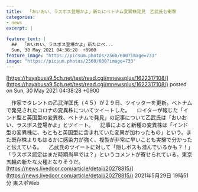 ```yaml
---
title:  「おいおい、ラスボス登場かよ」新たにベトナム変異株発見　乙武氏も衝撃　  
categories:
- news
excerpt: |
  
feature_text: |
  ##  「おいおい、ラスボス登場かよ」新たにベ...
  Sun, 30 May 2021 04:38:28  +0900
feature_image: "https://picsum.photos/2560/600?image=733"
image: "https://picsum.photos/2560/600?image=733"
---
```


[https://hayabusa9.5ch.net/test/read.cgi/mnewsplus/1622317108/](https://hayabusa9.5ch.net/test/read.cgi/mnewsplus/1622317108/)
posted on Sun, 30 May 2021 04:38:28  +0900

<!--more-->

　作家でタレントの乙武洋匡氏（４５）が２９日、ツイッターを更新。ベトナムで発見されたコロナの変異株についてツイートした。 　ロイターが報じた「インド型と英国型の変異株、ベトナムで発見」の記事について乙武氏は「おいおい、ラスボス登場かよ」とツイート。 　記事によると新種の変異株は「インド型の変異株に、もともと英国型に含まれていた変異が加わったもの」という。また既存株よりもはるかに感染力が強く、複製が非常に早いことも実験で分かったと伝えている。 　乙武氏のツイートに対して「隠しボスも潜んでいるかも？！」「ラスボス認定はまだ時期尚早では？」というコメントが寄せられている。東京五輪の新たな火種となりそうだ。 [https://news.livedoor.com/article/detail/20278815/](https://news.livedoor.com/article/detail/20278815/) 2021年5月29日 19時51分 東スポWeb
